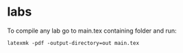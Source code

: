 # labs

To compile any lab go to main.tex containing folder and run:

```shell
latexmk -pdf -output-directory=out main.tex
```